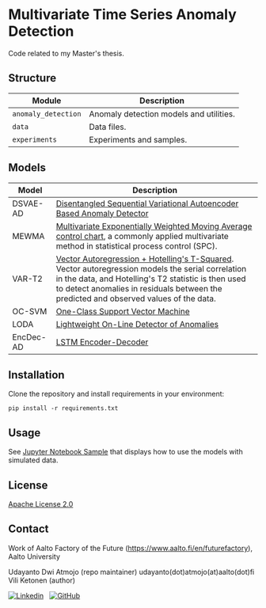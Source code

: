 # Multivariate Time Series Anomaly Detection

Code related to my Master's thesis.

## Structure

| Module              | Description   |
| ------------------- | ------------- |
| `anomaly_detection` | Anomaly detection models and utilities. |
| `data`              | Data files.    |
| `experiments`       | Experiments and samples.    |

## Models

| Model        | Description   |
| ------------ | ------------- |
| DSVAE-AD     | [Disentangled Sequential Variational Autoencoder Based Anomaly Detector](http://urn.fi/URN:NBN:fi:aalto-202101311730) |
| MEWMA        | [Multivariate Exponentially Weighted Moving Average control chart](https://amstat.tandfonline.com/doi/abs/10.1080/00401706.1992.10485232), a commonly applied multivariate method in statistical process control (SPC). |
| VAR-T2       | [Vector Autoregression + Hotelling's T-Squared](https://doi.org/10.1016/j.ijpe.2006.07.002). Vector autoregression models the serial correlation in the data, and Hotelling's T2 statistic is then used to detect anomalies in residuals between the predicted and observed values of the data. |
| OC-SVM       | [One-Class Support Vector Machine](https://scikit-learn.org/stable/modules/generated/sklearn.svm.OneClassSVM.html) |
| LODA         | [Lightweight On-Line Detector of Anomalies](https://doi.org/10.1007/s10994-015-5521-0) |
| EncDec-AD    | [LSTM Encoder-Decoder](https://arxiv.org/abs/1607.00148) |

## Installation

Clone the repository and install requirements in your environment:

```
pip install -r requirements.txt
```

## Usage

See [Jupyter Notebook Sample](examples/artificial_data.ipynb) that displays how to use the models with simulated data.

## License

[Apache License 2.0](LICENSE)

## Contact

Work of Aalto Factory of the Future (https://www.aalto.fi/en/futurefactory), Aalto University

Udayanto Dwi Atmojo (repo maintainer) udayanto(dot)atmojo(at)aalto(dot)fi
Vili Ketonen (author)

[![Linkedin](https://img.shields.io/badge/LinkedIn-0077B5?style=for-the-badge&logo=linkedin&logoColor=white)](https://linkedin.com/in/vili-ketonen-75b16267)
&nbsp;
[![GitHub](https://img.shields.io/badge/GitHub-100000?style=for-the-badge&logo=github&logoColor=white)](https://github.com/viliket/)

